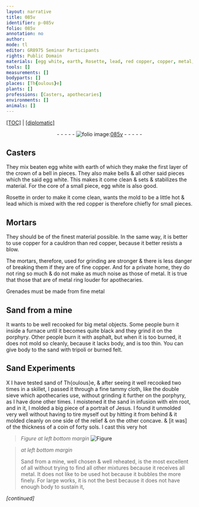 ```yaml
---
layout: narrative
title: 085v
identifier: p-085v
folio: 085v
annotation: no
author:
mode: tl
editor: GR8975 Seminar Participants
rights: Public Domain
materials: [egg white, earth, Rosette, lead, red copper, copper, metal, Sand, porphyry, asphalt, sand, tripoli, felt, tammy cloth, elm root,, metal.]
tools: []
measurements: []
bodyparts: []
places: [Th{oulous}e]
plants: []
professions: [Casters, apothecaries]
environments: []
animals: []
---
```


<p><a href="{{ site.baseurl }}/translation/">[TOC]</a> | <a href="{{ site.baseurl }}/texts/p-085v_tc/">[diplomatic]</a></p><div class="folio" align="center">- - - - - <a href="http://gallica.bnf.fr/ark:/12148/btv1b10500001g/f176.image" target="_blank"><img src="https://cu-mkp.github.io/2017-workshop-edition/assets/photo-icon.png" alt="folio image: " style="display:inline-block; margin-bottom:-3px;"/>085v</a> - - - - - </div>  
  

## <span class="pro">Casters</span>

 
They mix beaten <span class="m">egg white</span> with <span class="m">earth</span> of which they make the first layer of the crown <span class="sup">of a bell</span> in pieces. <span class="sup">They also make</span> bells & all other said pieces which the said <span class="m"><span class="sup">egg</span> white</span>. This makes <span class="sup">it</span> come clean & sets & stabilizes the material. For the core of a small piece, <span class="m">egg white</span> is also good.
 
<span class="m">Rosette</span> in order to make it come clean, wants the mold to be a little hot & <span class="m">lead</span> which is mixed with the <span class="m">red copper</span> <span class="sup">is</span> therefore chiefly for small pieces.
 
 
  

## Mortars

 
They should be of the finest material possible. <span class="sup">In the same way</span>, it is better to use <span class="m">copper</span> for a cauldron than <span class="m">red copper</span>, because it better resists a blow.
 
The mortars, therefore, used for grinding are stronger & there is less danger of breaking them if they are of fine <span class="m">copper</span>. And for a private home, they do not ring so much & do not make as much noise as those of <span class="m">metal</span>. It is true that those that are of <span class="m">metal</span> ring louder for <span class="pro">apothecaries</span>.
 
Grenades must be made from fine <span class="m">metal</span>
 
 
  

## <span class="m">Sand</span> from a mine

 
It wants to be well recooked for big <span class="m">metal</span> <span class="sup">objects</span>. Some people burn it inside a furnace until it becomes quite black and they grind it on the <span class="m">porphyry</span>. Other people burn it with <span class="m">asphalt</span>, but when it is too burned, it does not mold so cleanly, because it lacks body, and is too thin. You can give body to the <span class="m">sand</span> with <span class="m">tripoli</span> or burned <span class="m">felt</span>.
 
 
  

## <span class="m">Sand</span> Experiments

 
X I have tested <span class="m">sand</span> of <span class="pl">Th{oulous}e</span>, & after seeing it well recooked two times in a skillet, I passed it through a fine <span class="m">tammy cloth</span>, like the double <span class="sup">sieve</span> which <span class="pro">apothecaries</span> use, without grinding it further on the <span class="m">porphyry</span>, as I have done other times. I moistened it <span class="sup">the sand</span> in infusion with <span class="m">elm root,</span> and in it, I molded a big piece of a portrait of Jesus. I found it unmolded very well without having to tire myself out by hitting it from behind & it molded cleanly on one side of the relief & on the other concave. & [it was] of the thickness of a coin of forty sols. I cast <span class="sup">this</span> very hot
 
> *Figure*
> *at left bottom margin*
> <a href="" target="_blank"><img src="https://cu-mkp.github.io/GR8975-edition/assets/photo-icon.png" alt="Figure" style="display:inline-block; margin-bottom:-3px;"/></a>
 
> *at left bottom margin*
> 
> 
>  <span class="m">Sand</span> from a mine, well chosen & well reheated, is the most excellent of all without trying to find all other mixtures because it receives all <span class="m">metal.</span> It does not like to be used hot because it bubbles the more finely. For large works, it is not the best because it does not have enough body to sustain <span class="sup">it</span>,
 
*[continued]*
 
